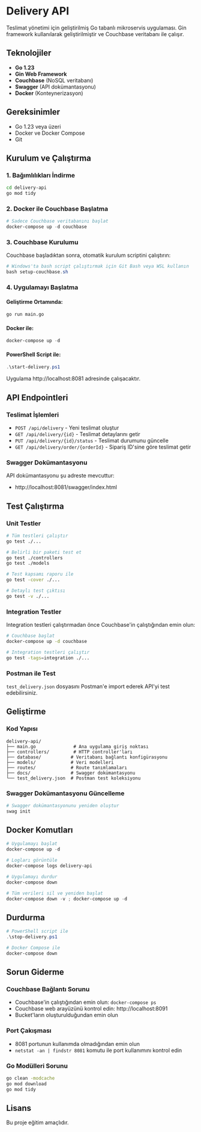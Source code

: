 # Delivery API

Teslimat yönetimi için geliştirilmiş Go tabanlı mikroservis uygulaması. Gin framework kullanılarak geliştirilmiştir ve Couchbase veritabanı ile çalışır.

## Teknolojiler

- **Go 1.23**
- **Gin Web Framework**
- **Couchbase** (NoSQL veritabanı)
- **Swagger** (API dokümantasyonu)
- **Docker** (Konteynerizasyon)

## Gereksinimler

- Go 1.23 veya üzeri
- Docker ve Docker Compose
- Git

## Kurulum ve Çalıştırma

### 1. Bağımlılıkları İndirme

```bash
cd delivery-api
go mod tidy
```

### 2. Docker ile Couchbase Başlatma

```powershell
# Sadece Couchbase veritabanını başlat
docker-compose up -d couchbase
```

### 3. Couchbase Kurulumu

Couchbase başladıktan sonra, otomatik kurulum scriptini çalıştırın:

```powershell
# Windows'ta bash script çalıştırmak için Git Bash veya WSL kullanın
bash setup-couchbase.sh
```

### 4. Uygulamayı Başlatma

#### Geliştirme Ortamında:
```bash
go run main.go
```

#### Docker ile:
```powershell
docker-compose up -d
```

#### PowerShell Script ile:
```powershell
.\start-delivery.ps1
```

Uygulama http://localhost:8081 adresinde çalışacaktır.

## API Endpointleri

### Teslimat İşlemleri

- `POST /api/delivery` - Yeni teslimat oluştur
- `GET /api/delivery/{id}` - Teslimat detaylarını getir
- `PUT /api/delivery/{id}/status` - Teslimat durumunu güncelle
- `GET /api/delivery/order/{orderId}` - Sipariş ID'sine göre teslimat getir

### Swagger Dokümantasyonu

API dokümantasyonu şu adreste mevcuttur:
- http://localhost:8081/swagger/index.html

## Test Çalıştırma

### Unit Testler

```bash
# Tüm testleri çalıştır
go test ./...

# Belirli bir paketi test et
go test ./controllers
go test ./models

# Test kapsamı raporu ile
go test -cover ./...

# Detaylı test çıktısı
go test -v ./...
```

### Integration Testler

Integration testleri çalıştırmadan önce Couchbase'in çalıştığından emin olun:

```bash
# Couchbase başlat
docker-compose up -d couchbase

# Integration testleri çalıştır
go test -tags=integration ./...
```

### Postman ile Test

`test_delivery.json` dosyasını Postman'e import ederek API'yi test edebilirsiniz.

## Geliştirme

### Kod Yapısı

```
delivery-api/
├── main.go              # Ana uygulama giriş noktası
├── controllers/         # HTTP controller'ları
├── database/           # Veritabanı bağlantı konfigürasyonu
├── models/             # Veri modelleri
├── routes/             # Route tanımlamaları
├── docs/               # Swagger dokümantasyonu
└── test_delivery.json  # Postman test koleksiyonu
```

### Swagger Dokümantasyonu Güncelleme

```bash
# Swagger dokümantasyonunu yeniden oluştur
swag init
```

## Docker Komutları

```powershell
# Uygulamayı başlat
docker-compose up -d

# Logları görüntüle
docker-compose logs delivery-api

# Uygulamayı durdur
docker-compose down

# Tüm verileri sil ve yeniden başlat
docker-compose down -v ; docker-compose up -d
```

## Durdurma

```powershell
# PowerShell script ile
.\stop-delivery.ps1

# Docker Compose ile
docker-compose down
```

## Sorun Giderme

### Couchbase Bağlantı Sorunu
- Couchbase'in çalıştığından emin olun: `docker-compose ps`
- Couchbase web arayüzünü kontrol edin: http://localhost:8091
- Bucket'ların oluşturulduğundan emin olun

### Port Çakışması
- 8081 portunun kullanımda olmadığından emin olun
- `netstat -an | findstr 8081` komutu ile port kullanımını kontrol edin

### Go Modülleri Sorunu
```bash
go clean -modcache
go mod download
go mod tidy
```

## Lisans

Bu proje eğitim amaçlıdır.

